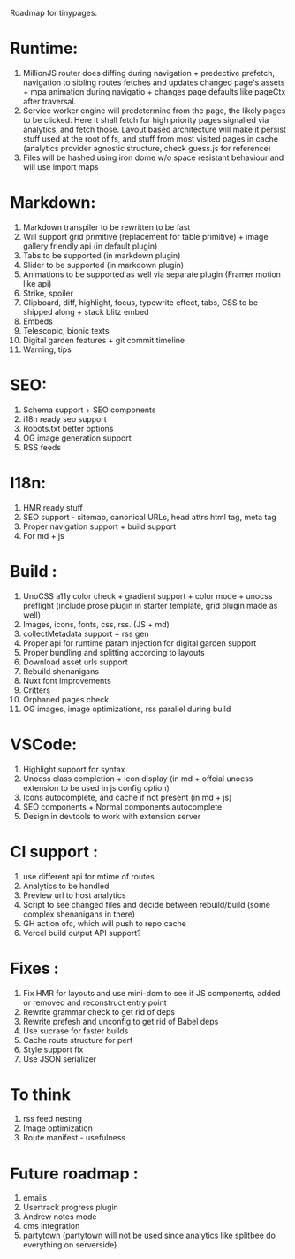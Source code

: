 Roadmap for tinypages:
# Runtime: 
1) MillionJS router does diffing during navigation + predective prefetch, navigation to sibling routes fetches and updates changed page's assets + mpa animation during navigatio + changes page defaults like pageCtx after traversal.
2) Service worker engine will predetermine from the page, the likely pages to be clicked. Here it shall fetch for high priority pages signalled via analytics, and fetch those. Layout based architecture will make it persist stuff used at the root of fs, and stuff from most visited pages in cache (analytics provider agnostic structure, check guess.js for reference)
3) Files will be hashed using iron dome w/o space resistant behaviour and will use import maps 

# Markdown: 
1) Markdown transpiler to be rewritten to be fast 
2) Will support grid primitive (replacement for table primitive) + image gallery friendly api (in default plugin)
3) Tabs to be supported (in markdown plugin)
4) Slider to be supported  (in markdown plugin)
5) Animations to be supported as well via separate plugin (Framer motion like api)
6) Strike, spoiler 
7) Clipboard, diff, highlight, focus, typewrite effect, tabs, CSS to be shipped along + stack blitz embed 
8) Embeds 
9) Telescopic, bionic texts
10) Digital garden features + git commit timeline 
11) Warning, tips 

# SEO: 
1) Schema support + SEO components 
2) i18n ready seo support 
3) Robots.txt better options 
4) OG image generation support 
5) RSS feeds 

# I18n: 
1) HMR ready stuff 
2) SEO support  - sitemap, canonical URLs, head attrs html tag, meta tag 
3) Proper navigation support + build support 
4) For md + js 

# Build : 
1) UnoCSS a11y color check + gradient support + color mode + unocss preflight (include prose plugin in starter template, grid plugin made as well)
2) Images, icons, fonts, css, rss. (JS + md)
3) collectMetadata support + rss gen
4) Proper api for runtime param injection for digital garden support 
5) Proper bundling and splitting according to layouts 
6) Download asset urls support 
7) Rebuild shenanigans 
8) Nuxt font improvements 
9) Critters
10) Orphaned pages check 
11) OG images, image optimizations, rss parallel during build 

# VSCode: 
1) Highlight support for syntax
2) Unocss class completion + icon display (in md + offcial unocss extension to be used in js config option)
3) Icons autocomplete, and cache if not present (in md + js)
4) SEO components + Normal components autocomplete
5) Design in devtools to work with extension server

# CI support : 
1) use different api for mtime of routes
2) Analytics to be handled 
3) Preview url to host analytics 
4) Script to see changed files and decide between rebuild/build (some complex shenanigans in there)
5) GH action ofc, which will push to repo cache 
6) Vercel build output API support?

# Fixes : 
1) Fix HMR for layouts and use mini-dom to see if JS components, added or removed and reconstruct entry point 
2) Rewrite grammar check to get rid of deps
3) Rewrite prefesh and unconfig to get rid of Babel deps
4) Use sucrase for faster builds 
5) Cache route structure for perf
6) Style support fix 
7) Use JSON serializer 

# To think
1) rss feed nesting 
2) Image optimization
3) Route manifest - usefulness 

# Future roadmap : 
1) emails
2) Usertrack progress plugin
3) Andrew notes mode
4) cms integration
5) partytown (partytown will not be used since analytics like splitbee do everything on serverside)


